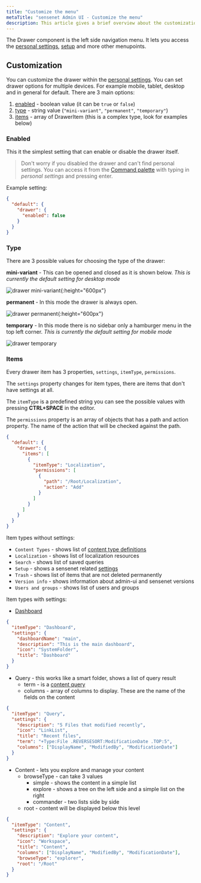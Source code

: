 ```yaml
---
title: "Customize the menu"
metaTitle: "sensenet Admin UI - Customize the menu"
description: This article gives a brief overview about the customization of the Drawer (the left side menu) on the Admin UI.
---
```


The Drawer component is the left side navigation menu. It lets you access the [personal settings](/guides/customization/00-personal-settings/), [setup](/guides/setup) and more other menupoints.

## Customization

You can customize the drawer within the [personal settings](/guides/customization/00-personal-settings/). You can set drawer options for multiple devices. For example mobile, tablet, desktop and in general for default. There are 3 main options:

1. [enabled](#enabled) - boolean value (it can be `true` or `false`)
2. [type](#type) - string value (`"mini-variant"`, `"permanent"`, `"temporary"`)
3. [items](#items) - array of DrawerItem (this is a complex type, look for examples below)

### Enabled

This it the simplest setting that can enable or disable the drawer itself.
> Don't worry if you disabled the drawer and can't find personal settings. You can access it from the [Command palette](/guides/search/03-command-palette) with typing in _personal settings_ and pressing enter.

Example setting:

```json
{
  "default": {
    "drawer": {
      "enabled": false
    }
  }
}
```

### Type

There are 3 possible values for choosing the type of the drawer:

**mini-variant** - This can be opened and closed as it is shown below. _This is currently the default setting for desktop mode_

![drawer mini-variant](../img/drawer-mini-variant.png "Drawer mini-variant"){:height="600px"}

**permanent** - In this mode the drawer is always open.

![drawer permanent](../img/drawer-permanent.png "Drawer permanent"){:height="600px"}

**temporary** - In this mode there is no sidebar only a hamburger menu in the top left corner. _This is currently the default setting for mobile mode_

![drawer temporary](../img/drawer-temporary.gif "Drawer temporary")

### Items

Every drawer item has 3 properties, `settings`, `itemType`, `permissions`.

The `settings` property changes for item types, there are items that don't have settings at all.

The `itemType` is a predefined string you can see the possible values with pressing **CTRL+SPACE** in the editor.

The `permissions` property is an array of objects that has a path and action property. The name of the action that will be checked against the path.

```json
{
  "default": {
    "drawer": {
      "items": [
        {
          "itemType": "Localization",
          "permissions": [
            {
              "path": "/Root/Localization",
              "action": "Add"
            }
          ]
        }
      ]
    }
  }
}
```

Item types without settings:

- `Content Types` - shows list of [content type definitions](/concepts/content-management/03-content-types)
- `Localization` - shows list of localization resources
- `Search` - shows list of saved queries
- `Setup` - shows a sensenet related [settings](/guides/setup)
- `Trash` - shows list of items that are not deleted permanently
- `Version info` - shows information about admin-ui and sensenet versions
- `Users and groups` - shows list of users and groups

Item types with settings:

- [Dashboard](/guides/customization/05-dashboard-customization)

```json
{
  "itemType": "Dashboard",
  "settings": {
    "dashboardName": "main",
    "description": "This is the main dashboard",
    "icon": "SystemFolder",
    "title": "Dashboard"
  }
}
```

- Query - this works like a smart folder, shows a list of query result
  - term - is a [content query](/concepts/basics/041-content-query)
  - columns - array of columns to display. These are the name of the fields on the content

```json
{
  "itemType": "Query",
  "settings": {
    "description": "5 Files that modified recently",
    "icon": "LinkList",
    "title": "Recent files",
    "term": "+Type:File .REVERSESORT:ModificationDate .TOP:5",
    "columns": ["DisplayName", "ModifiedBy", "ModificationDate"]
  }
}
```

- Content - lets you explore and manage your content
  - browseType - can take 3 values
    - simple - shows the content in a simple list
    - explore - shows a tree on the left side and a simple list on the right
    - commander - two lists side by side
  - root - content will be displayed below this level

```json
{
  "itemType": "Content",
  "settings": {
    "description": "Explore your content",
    "icon": "Workspace",
    "title": "Content",
    "columns": ["DisplayName", "ModifiedBy", "ModificationDate"],
    "browseType": "explorer",
    "root": "/Root"
  }
}
```
